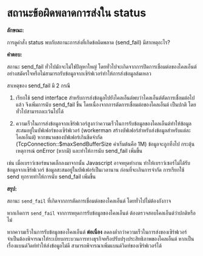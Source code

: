 # สถานะข้อผิดพลาดการส่งใน status

**ลักษณะ:** 

การดูคำสั่ง status พบกับสถานะการส่งที่เกิดข้อผิดพลาด (send_fail) มีสาเหตุอะไร?

**คำตอบ:**

สถานะ send_fail ทั่วไปมักจะไม่ใช่ปัญหาใหญ่ โดยทั่วไปจะเกิดจากการปิดการเชื่อมต่อของไคลเอ็นต์อย่างสมัครใจหรือไม่สามารถรับข้อมูลจากเซิร์ฟเวอร์ทำให้การส่งข้อมูลล้มเหลว

สาเหตุของ send_fail มี 2 กรณี

1. เรียกใช้ send interface สำหรับการส่งข้อมูลไปยังไคลเอ็นต์พบว่าไคลเอ็นต์ตัดการเชื่อมต่อไปแล้ว จึงเพิ่มการนับ send_fail ขึ้น โดยเนื่องจากการตัดการเชื่อมต่อของไคลเอ็นต์ เป็นปกติ โดยทั่วไปสามารถละเว้นไปได้

2. ความเร็วในการส่งข้อมูลจากเซิร์ฟเวอร์สูงกว่าความเร็วในการรับข้อมูลของไคลเอ็นต์ทำให้ข้อมูลสะสมอยู่ในบัฟเฟอร์ของเซิร์ฟเวอร์ (workerman สร้างบัฟเฟอร์สำหรับส่งข้อมูลสำหรับแต่ละไคลเอ็นต์) หากขนาดของบัฟเฟอร์เกินขีดจำกัด (TcpConnection::$maxSendBufferSize ค่าเริ่มต้นคือ 1M) ข้อมูลจะถูกทิ้งไป กระตุ้นเหตุการณ์ onError (หากมี) และทำให้การนับ send_fail เพิ่มขึ้น

เช่น เมื่อเบราว์เซอร์ขนาดเล็กลงมาจากนั้น Javascript อาจหยุดทำงาน ทำให้เบราว์เซอร์ไม่ได้รับข้อมูลจากเซิร์ฟเวอร์ ข้อมูลสะสมอยู่ในบัฟเฟอร์เป็นเวลานาน ก่อนที่จะเกินการจำกัด การเรียกใช้ send ทุกรายทำให้การนับ send_fail เพิ่มขึ้น

**สรุป:**

สถานะ `send_fail` ที่เกิดจากการตัดการเชื่อมต่อของไคลเอ็นต์ โดยทั่วไปไม่ต้องกังกาจ

หากเกิดการ `send_fail` จากการหยุดการรับข้อมูลของไคลเอ็นต์ ต้องตรวจสอบไคลเอ็นต์ว่าปกติหรือไม่

หากความเร็วในการรับข้อมูลของไคลเอ็นต์ **ต่อเนื่อง** ลดลงต่ำกว่าความเร็วในการส่งของเซิร์ฟเวอร์ จำเป็นต้องพิจารณาให้ระเบียบกระบวนการทางธุรกิจหรือปรับปรุงประสิทธิภาพของไคลเอ็นต์ หากเป็นเรื่องแบนด์วิดท์ทำให้ส่งข้อมูลไม่ดี สามารถพิจารณาเพิ่มแบนด์วิดท์ของเซิร์ฟเวอร์ได้
